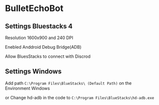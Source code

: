 # BulletEchoBot

## Settings Bluestacks 4
Resolution 1600x900 and 240 DPI

Enebled Anddroid Debug Bridge(ADB)

Allow BluesStacks to connect with Discrod

## Settings Windows
Add path `C:\Program Files\BlueStacks\ (Default Path)` on the Environment Windows

or Change hd-adb in the code to `C:\Program Files\BlueStacks\hd-adb.exe`
